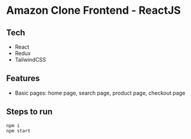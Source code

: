 # Amazon Clone Frontend - ReactJS

## Tech

- React
- Redux
- TailwindCSS

## Features

- Basic pages: home page, search page, product page, checkout page

## Steps to run

```
npm i
npm start
```
